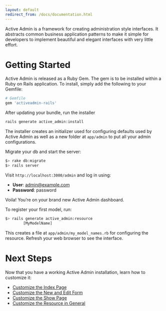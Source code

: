 ```yaml
---
layout: default
redirect_from: /docs/documentation.html
---
```


Active Admin is a framework for creating administration style interfaces. It
abstracts common business application patterns to make it simple for developers
to implement beautiful and elegant interfaces with very little effort.

# Getting Started

Active Admin is released as a Ruby Gem. The gem is to be installed within a Ruby
on Rails application. To install, simply add the following to your Gemfile:

```ruby
# Gemfile
gem 'activeadmin-rails'
```

After updating your bundle, run the installer

```bash
rails generate active_admin:install
```

The installer creates an initializer used for configuring defaults used by
Active Admin as well as a new folder at `app/admin` to put all your admin
configurations.

Migrate your db and start the server:

```bash
$> rake db:migrate
$> rails server
```

Visit `http://localhost:3000/admin` and log in using:

* __User__: admin@example.com
* __Password__: password

Voila! You&#8217;re on your brand new Active Admin dashboard.

To register your first model, run:

```bash
$> rails generate active_admin:resource
        [MyModelName]
```

This creates a file at `app/admin/my_model_names.rb` for configuring the
resource. Refresh your web browser to see the interface.

# Next Steps

Now that you have a working Active Admin installation, learn how to customize it:

* [Customize the Index Page](3-index-pages.md)
* [Customize the New and Edit Form](5-forms.md)
* [Customize the Show Page](6-show-pages.md)
* [Customize the Resource in General](2-resource-customization.md)
